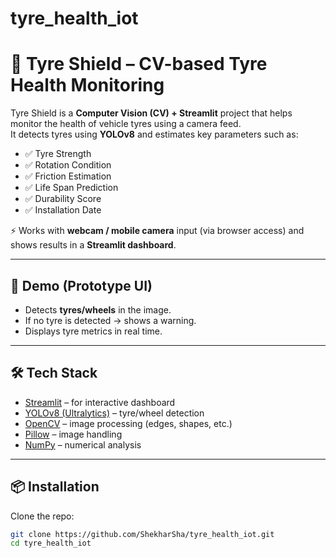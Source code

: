 # tyre_health_iot
# 🚗 Tyre Shield – CV-based Tyre Health Monitoring

Tyre Shield is a **Computer Vision (CV) + Streamlit** project that helps monitor the health of vehicle tyres using a camera feed.  
It detects tyres using **YOLOv8** and estimates key parameters such as:

- ✅ Tyre Strength  
- ✅ Rotation Condition  
- ✅ Friction Estimation  
- ✅ Life Span Prediction  
- ✅ Durability Score  
- ✅ Installation Date  

⚡ Works with **webcam / mobile camera** input (via browser access) and shows results in a **Streamlit dashboard**.

---

## 📸 Demo (Prototype UI)

- Detects **tyres/wheels** in the image.  
- If no tyre is detected → shows a warning.  
- Displays tyre metrics in real time.  

---

## 🛠️ Tech Stack

- [Streamlit](https://streamlit.io/) – for interactive dashboard  
- [YOLOv8 (Ultralytics)](https://github.com/ultralytics/ultralytics) – tyre/wheel detection  
- [OpenCV](https://opencv.org/) – image processing (edges, shapes, etc.)  
- [Pillow](https://pillow.readthedocs.io/) – image handling  
- [NumPy](https://numpy.org/) – numerical analysis  

---

## 📦 Installation

Clone the repo:

```bash
git clone https://github.com/ShekharSha/tyre_health_iot.git
cd tyre_health_iot
